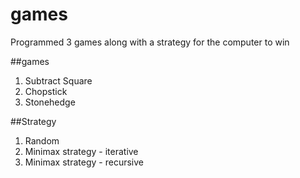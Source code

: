 # games
Programmed 3 games along with a strategy for the computer to win

##games
1. Subtract Square
2. Chopstick
3. Stonehedge

##Strategy
1. Random
2. Minimax strategy - iterative
3. Minimax strategy - recursive
